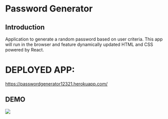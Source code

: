 # Password Generator

## Introduction

Application to generate a random password based on user criteria. This app will run in the browser and feature dynamically updated HTML and CSS powered by React.

# DEPLOYED APP: 
https://passwordgenerator12321.herokuapp.com/

## DEMO
<img src="./PassgenGif.gif"/>



